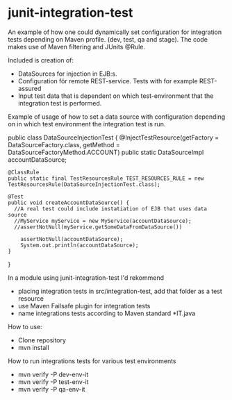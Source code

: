 # junit-integration-test
An example of how one could dynamically set configuration for integration tests depending on Maven profile.
(dev, test, qa and stage). The code makes use of Maven filtering and JUnits @Rule.

Included is creation of:
- DataSources for injection in EJB:s.
- Configuration för remote REST-service. Tests with for example REST-assured
- Input test data that is dependent on which test-environment that the integration test is performed.

Example of usage of how to set a data source with configuration depending on in which test environment the
integration test is run.


public class DataSourceInjectionTest {
	@InjectTestResource(getFactory = DataSourceFactory.class, getMethod = DataSourceFactoryMethod.ACCOUNT)
	public static DataSourceImpl accountDataSource;

	@ClassRule
	public static final TestResourcesRule TEST_RESOURCES_RULE = new TestResourcesRule(DataSourceInjectionTest.class);

	@Test
	public void createAccountDataSource() {
	  //A real test could include instatiation of EJB that uses data source
	  //MyService myService = new MyService(accountDataSource);
	  //assertNotNull(myService.getSomeDataFromDataSource())
	  
		assertNotNull(accountDataSource);
		System.out.println(accountDataSource);
	}
}


In a module using junit-integration-test I'd rekommend 
- placing integration tests in src/integration-test, add that folder as a test resource
- use Maven Failsafe plugin for integration tests
- name integrations tests according to Maven standard *IT.java

How to use:
- Clone repository
- mvn install

How to run integrations tests for various test environments
-  mvn verify -P dev-env-it 
-  mvn verify -P test-env-it
-  mvn verify -P qa-env-it
